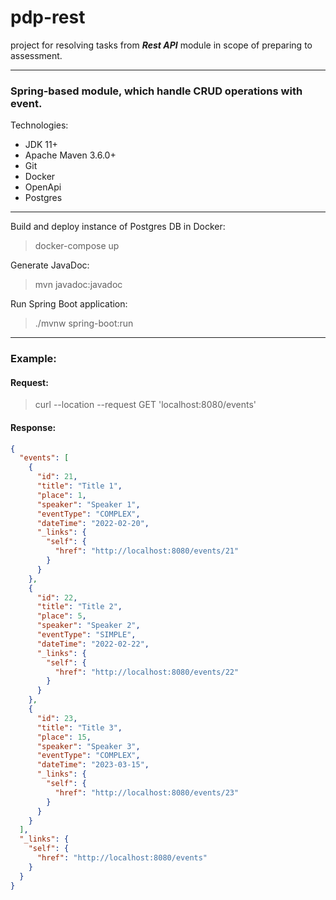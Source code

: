 # pdp-rest

project for resolving tasks from _**Rest API**_ module in scope of preparing to assessment.
***
### Spring-based module, which handle CRUD operations with event.

Technologies:
- JDK 11+
- Apache Maven 3.6.0+
- Git
- Docker
- OpenApi
- Postgres
***
Build and deploy instance of Postgres DB in Docker:
> docker-compose up

Generate JavaDoc:
> mvn javadoc:javadoc

Run Spring Boot application:
> ./mvnw spring-boot:run
***
### Example:
#### Request:
> curl --location --request GET 'localhost:8080/events'

#### Response:
```json
{
  "events": [
    {
      "id": 21,
      "title": "Title 1",
      "place": 1,
      "speaker": "Speaker 1",
      "eventType": "COMPLEX",
      "dateTime": "2022-02-20",
      "_links": {
        "self": {
          "href": "http://localhost:8080/events/21"
        }
      }
    },
    {
      "id": 22,
      "title": "Title 2",
      "place": 5,
      "speaker": "Speaker 2",
      "eventType": "SIMPLE",
      "dateTime": "2022-02-22",
      "_links": {
        "self": {
          "href": "http://localhost:8080/events/22"
        }
      }
    },
    {
      "id": 23,
      "title": "Title 3",
      "place": 15,
      "speaker": "Speaker 3",
      "eventType": "COMPLEX",
      "dateTime": "2023-03-15",
      "_links": {
        "self": {
          "href": "http://localhost:8080/events/23"
        }
      }
    }
  ],
  "_links": {
    "self": {
      "href": "http://localhost:8080/events"
    }
  }
}
```
